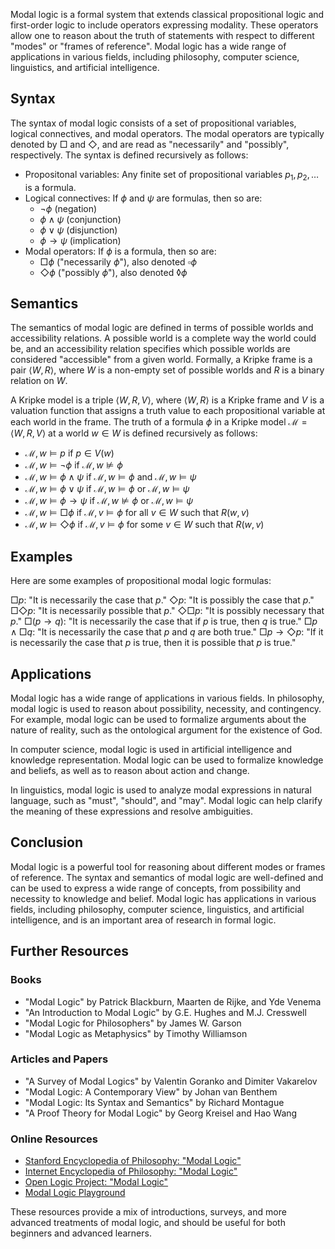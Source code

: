 Modal logic is a formal system that extends classical propositional logic and first-order logic to include operators expressing modality. These operators allow one to reason about the truth of statements with respect to different "modes" or "frames of reference". Modal logic has a wide range of applications in various fields, including philosophy, computer science, linguistics, and artificial intelligence.

## Syntax

The syntax of modal logic consists of a set of propositional variables, logical connectives, and modal operators. The modal operators are typically denoted by $\Box$ and $\Diamond$, and are read as "necessarily" and "possibly", respectively. The syntax is defined recursively as follows:

-   Propositonal variables: Any finite set of propositional variables $p_1, p_2, \dots$ is a formula.
-   Logical connectives: If $\phi$ and $\psi$ are formulas, then so are:
    -   $\neg\phi$ (negation)
    -   $\phi\land\psi$ (conjunction)
    -   $\phi\lor\psi$ (disjunction)
    -   $\phi\rightarrow\psi$ (implication)
-   Modal operators: If $\phi$ is a formula, then so are:
    -   $\Box\phi$ ("necessarily $\phi$"), also denoted $\square\phi$
    -   $\Diamond\phi$ ("possibly $\phi$"), also denoted $\lozenge\phi$

## Semantics

The semantics of modal logic are defined in terms of possible worlds and accessibility relations. A possible world is a complete way the world could be, and an accessibility relation specifies which possible worlds are considered "accessible" from a given world. Formally, a Kripke frame is a pair $\langle W, R\rangle$, where $W$ is a non-empty set of possible worlds and $R$ is a binary relation on $W$.

A Kripke model is a triple $\langle W, R, V\rangle$, where $\langle W, R\rangle$ is a Kripke frame and $V$ is a valuation function that assigns a truth value to each propositional variable at each world in the frame. The truth of a formula $\phi$ in a Kripke model $\mathcal{M}=\langle W, R, V\rangle$ at a world $w\in W$ is defined recursively as follows:

-   $\mathcal{M},w \models p$ if $p\in V(w)$
-   $\mathcal{M},w \models \neg\phi$ if $\mathcal{M},w \not\models \phi$
-   $\mathcal{M},w \models \phi\land\psi$ if $\mathcal{M},w \models \phi$ and $\mathcal{M},w \models \psi$
-   $\mathcal{M},w \models \phi\lor\psi$ if $\mathcal{M},w \models \phi$ or $\mathcal{M},w \models \psi$
-   $\mathcal{M},w \models \phi\rightarrow\psi$ if $\mathcal{M},w \not\models \phi$ or $\mathcal{M},w \models \psi$
-   $\mathcal{M},w \models \Box\phi$ if $\mathcal{M},v \models \phi$ for all $v\in W$ such that $R(w,v)$
-   $\mathcal{M},w \models \Diamond\phi$ if $\mathcal{M},v \models \phi$ for some $v\in W$ such that $R(w,v)$

## Examples 

Here are some examples of propositional modal logic formulas:

$\Box p$: "It is necessarily the case that $p$." $\Diamond p$: "It is possibly the case that $p$." $\Box \Diamond p$: "It is necessarily possible that $p$." $\Diamond \Box p$: "It is possibly necessary that $p$." $\Box (p \rightarrow q)$: "It is necessarily the case that if $p$ is true, then $q$ is true." $\Box p \wedge \Box q$: "It is necessarily the case that $p$ and $q$ are both true." $\Box p \rightarrow \Diamond p$: "If it is necessarily the case that $p$ is true, then it is possible that $p$ is true."

## Applications 

Modal logic has a wide range of applications in various fields. In philosophy, modal logic is used to reason about possibility, necessity, and contingency. For example, modal logic can be used to formalize arguments about the nature of reality, such as the ontological argument for the existence of God.

In computer science, modal logic is used in artificial intelligence and knowledge representation. Modal logic can be used to formalize knowledge and beliefs, as well as to reason about action and change.

In linguistics, modal logic is used to analyze modal expressions in natural language, such as "must", "should", and "may". Modal logic can help clarify the meaning of these expressions and resolve ambiguities.

## Conclusion 

Modal logic is a powerful tool for reasoning about different modes or frames of reference. The syntax and semantics of modal logic are well-defined and can be used to express a wide range of concepts, from possibility and necessity to knowledge and belief. Modal logic has applications in various fields, including philosophy, computer science, linguistics, and artificial intelligence, and is an important area of research in formal logic.

## Further Resources

### Books
-   "Modal Logic" by Patrick Blackburn, Maarten de Rijke, and Yde Venema
-   "An Introduction to Modal Logic" by G.E. Hughes and M.J. Cresswell
-   "Modal Logic for Philosophers" by James W. Garson
-   "Modal Logic as Metaphysics" by Timothy Williamson

### Articles and Papers
-   "A Survey of Modal Logics" by Valentin Goranko and Dimiter Vakarelov
-   "Modal Logic: A Contemporary View" by Johan van Benthem
-   "Modal Logic: Its Syntax and Semantics" by Richard Montague
-   "A Proof Theory for Modal Logic" by Georg Kreisel and Hao Wang

### Online Resources
-   [Stanford Encyclopedia of Philosophy: "Modal Logic"]([https://plato.stanford.edu/entries/logic-modal/](https://plato.stanford.edu/entries/logic-modal/))
-   [Internet Encyclopedia of Philosophy: "Modal Logic"]([https://www.iep.utm.edu/modal-lo/](https://www.iep.utm.edu/modal-lo/))
-   [Open Logic Project: "Modal Logic"]([https://openlogicproject.org/courses/modal-logic/](https://openlogicproject.org/courses/modal-logic/))
-   [Modal Logic Playground]([http://modallogic.playground.pe.kr/](http://modallogic.playground.pe.kr/))

These resources provide a mix of introductions, surveys, and more advanced treatments of modal logic, and should be useful for both beginners and advanced learners.

